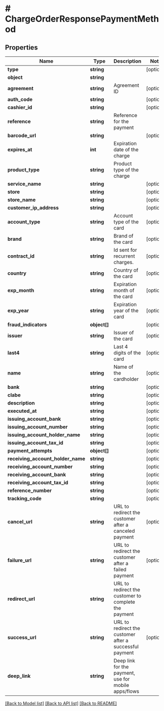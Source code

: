 # # ChargeOrderResponsePaymentMethod

## Properties

Name | Type | Description | Notes
------------ | ------------- | ------------- | -------------
**type** | **string** |  | [optional]
**object** | **string** |  |
**agreement** | **string** | Agreement ID | [optional]
**auth_code** | **string** |  | [optional]
**cashier_id** | **string** |  | [optional]
**reference** | **string** | Reference for the payment |
**barcode_url** | **string** |  | [optional]
**expires_at** | **int** | Expiration date of the charge |
**product_type** | **string** | Product type of the charge |
**service_name** | **string** |  | [optional]
**store** | **string** |  | [optional]
**store_name** | **string** |  | [optional]
**customer_ip_address** | **string** |  | [optional]
**account_type** | **string** | Account type of the card | [optional]
**brand** | **string** | Brand of the card | [optional]
**contract_id** | **string** | Id sent for recurrent charges. | [optional]
**country** | **string** | Country of the card | [optional]
**exp_month** | **string** | Expiration month of the card | [optional]
**exp_year** | **string** | Expiration year of the card | [optional]
**fraud_indicators** | **object[]** |  | [optional]
**issuer** | **string** | Issuer of the card | [optional]
**last4** | **string** | Last 4 digits of the card | [optional]
**name** | **string** | Name of the cardholder | [optional]
**bank** | **string** |  | [optional]
**clabe** | **string** |  | [optional]
**description** | **string** |  | [optional]
**executed_at** | **string** |  | [optional]
**issuing_account_bank** | **string** |  | [optional]
**issuing_account_number** | **string** |  | [optional]
**issuing_account_holder_name** | **string** |  | [optional]
**issuing_account_tax_id** | **string** |  | [optional]
**payment_attempts** | **object[]** |  | [optional]
**receiving_account_holder_name** | **string** |  | [optional]
**receiving_account_number** | **string** |  | [optional]
**receiving_account_bank** | **string** |  | [optional]
**receiving_account_tax_id** | **string** |  | [optional]
**reference_number** | **string** |  | [optional]
**tracking_code** | **string** |  | [optional]
**cancel_url** | **string** | URL to redirect the customer after a canceled payment | [optional]
**failure_url** | **string** | URL to redirect the customer after a failed payment | [optional]
**redirect_url** | **string** | URL to redirect the customer to complete the payment |
**success_url** | **string** | URL to redirect the customer after a successful payment | [optional]
**deep_link** | **string** | Deep link for the payment, use for mobile apps/flows |

[[Back to Model list]](../../README.md#models) [[Back to API list]](../../README.md#endpoints) [[Back to README]](../../README.md)
